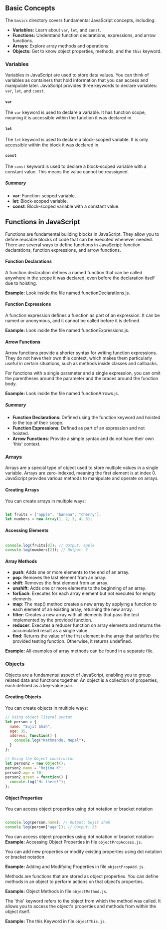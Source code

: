 ## Basic Concepts

The `basics` directory covers fundamental JavaScript concepts, including:

- **Variables:** Learn about `var`, `let`, and `const`.
- **Functions:** Understand function declarations, expressions, and arrow functions.
- **Arrays:** Explore array methods and operations.
- **Objects:** Get to know object properties, methods, and the `this` keyword.

### Variables

Variables in JavaScript are used to store data values. You can think of variables as containers that hold information that you can access and manipulate later. JavaScript provides three keywords to declare variables: `var`, `let`, and `const`.

#### `var`

The `var` keyword is used to declare a variable. It has function scope, meaning it is accessible within the function it was declared in.

#### `let`

The `let` keyword is used to declare a block-scoped variable. It is only accessible within the block it was declared in.

#### `const`

The `const` keyword is used to declare a block-scoped variable with a constant value. This means the value cannot be reassigned.


##### Summary
- **var**: Function-scoped variable.
- **let**: Block-scoped variable.
- **const**: Block-scoped variable with a constant value.

## Functions in JavaScript
Functions are fundamental building blocks in JavaScript. They allow you to define reusable blocks of code that can be executed whenever needed. There are several ways to define functions in JavaScript: function declarations, function expressions, and arrow functions.

#### Function Declarations

A function declaration defines a named function that can be called anywhere in the scope it was declared, even before the declaration itself due to hoisting.

**Example:** Look inside the file named functionDeclarations.js.

#### Function Expressions

A function expression defines a function as part of an expression. It can be named or anonymous, and it cannot be called before it is defined.

**Example:** Look inside the file named functionExpressions.js.

#### Arrow Functions

Arrow functions provide a shorter syntax for writing function expressions. They do not have their own this context, which makes them particularly useful in certain situations, such as methods inside classes and callbacks.

For functions with a single parameter and a single expression, you can omit the parentheses around the parameter and the braces around the function body.

**Example:** Look inside the file named functionArrows.js.

##### Summary
- **Function Declarations**: Defined using the function keyword and hoisted to the top of their scope.
- **Function Expressions**: Defined as part of an expression and not hoisted.
- **Arrow Functions**: Provide a simple syntax and do not have their own 'this' context.


### Arrays

Arrays are a special type of object used to store multiple values in a single variable. Arrays are zero-indexed, meaning the first element is at index 0. JavaScript provides various methods to manipulate and operate on arrays.

#### Creating Arrays

You can create arrays in multiple ways:

```javascript

let fruits = ["apple", "banana", "cherry"];
let numbers = new Array(1, 2, 3, 4, 5);

```

#### Accessing Elements

```javascript

console.log(fruits[0]); // Output: apple
console.log(numbers[2]); // Output: 3

```

#### Array Methods
- **push**: Adds one or more elements to the end of an array.
- **pop**: Removes the last element from an array.
- **shift**: Removes the first element from an array.
- **unshift**: Adds one or more elements to the beginning of an array.
- **forEach**: Executes for each array element but not executed for empty elements.
- **map**: The map() method creates a new array by applying a function to each element of an existing array, returning the new array.
- **filter**: Creates a new array with all elements that pass the test implemented by the provided function.
- **reducer**: Executes a reducer function on array elements and returns the accumulated result as a single value.
- **find**: Returns the value of the first element in the array that satisfies the provided testing function. Otherwise, it returns undefined.

**Example:** All examples of array methods can be found in a separate file.

### Objects

Objects are a fundamental aspect of JavaScript, enabling you to group related data and functions together. An object is a collection of properties, each defined as a key-value pair.

#### Creating Objects

You can create objects in multiple ways:

```javascript
// Using object literal syntax
let person = {
  name: "Sujit Shah",
  age: 35,
  address: function() {
    console.log("Kathmandu, Nepal");
  }
};

// Using the Object constructor
let person2 = new Object();
person2.name = "Rojina K";
person2.age = 30;
person2.greet = function() {
  console.log("Hi there!");
};

```

#### Object Properties

You can access object properties using dot notation or bracket notation

```javascript

console.log(person.name); // Output: Sujit Shah
console.log(person["age"]); // Output: 35

```
You can access object properties using dot notation or bracket notation:
**Example:** Accessing Object Properties in file `objectPropAccess.js`.

You can add new properties or modify existing properties using dot notation or bracket notation

**Example:** Adding and Modifying Properties in file `objectPropAdd.js`.

Methods are functions that are stored as object properties. You can define methods in an object to perform actions on that object’s properties.

**Example:** Object Methods in file `objectMethod.js`.

The 'this' keyword refers to the object from which the method was called. It allows you to access the object's properties and methods from within the object itself.

**Example:** The this Keyword in file `objectThis.js`.
